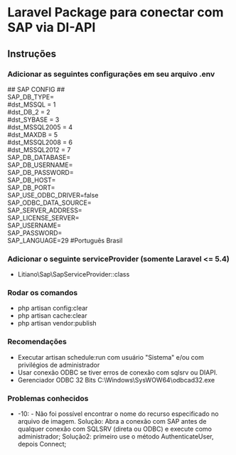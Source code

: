 # Laravel Package para conectar com SAP via DI-API

## Instruções
### Adicionar as seguintes configurações em seu arquivo .env

\#\# SAP CONFIG ##<br/>
SAP_DB_TYPE=<br/>
\#dst_MSSQL = 1<br/>
\#dst_DB_2 = 2<br/>
\#dst_SYBASE = 3<br/>
\#dst_MSSQL2005 = 4<br/>
\#dst_MAXDB = 5<br/>
\#dst_MSSQL2008 = 6<br/>
\#dst_MSSQL2012 = 7<br/>
SAP_DB_DATABASE=<br/>
SAP_DB_USERNAME=<br/>
SAP_DB_PASSWORD=<br/>
SAP_DB_HOST=<br/>
SAP_DB_PORT=<br/>
SAP_USE_ODBC_DRIVER=false<br/>
SAP_ODBC_DATA_SOURCE=<br/>
SAP_SERVER_ADDRESS=<br/>
SAP_LICENSE_SERVER=<br/>
SAP_USERNAME=<br/>
SAP_PASSWORD=<br/>
SAP_LANGUAGE=29 #Português Brasil<br/>

### Adicionar o seguinte serviceProvider (somente Laravel <= 5.4)
* Litiano\Sap\SapServiceProvider::class

### Rodar os comandos
* php artisan config:clear
* php artisan cache:clear
* php artisan vendor:publish

### Recomendações
* Executar artisan schedule:run com usuário "Sistema" e/ou com privilégios de administrador
* Usar conexão ODBC se tiver erros de conexão com sqlsrv ou DIAPI.
* Gerenciador ODBC 32 Bits C:\Windows\SysWOW64\odbcad32.exe

### Problemas conhecidos
* -10: - Não foi possível encontrar o nome do recurso especificado no arquivo de imagem.
Solução: Abra a conexão com SAP antes de qualquer conexão com SQLSRV (direta ou ODBC) e execute como administrador;
Solução2: primeiro use o método AuthenticateUser, depois Connect;
